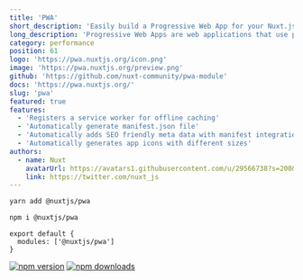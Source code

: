 ```yaml
---
title: 'PWA'
short_description: 'Easily build a Progressive Web App for your Nuxt.js application to improve your apps performance.'
long_description: 'Progressive Web Apps are web applications that use progressive enhancements. Using service workers and a web app manifest, your web application becomes reliable and installable.'
category: performance
position: 61
logo: 'https://pwa.nuxtjs.org/icon.png'
image: 'https://pwa.nuxtjs.org/preview.png'
github: 'https://github.com/nuxt-community/pwa-module'
docs: 'https://pwa.nuxtjs.org/'
slug: 'pwa'
featured: true
features:
  - 'Registers a service worker for offline caching'
  - 'Automatically generate manifest.json file'
  - 'Automatically adds SEO friendly meta data with manifest integration'
  - 'Automatically generates app icons with different sizes'
authors:
  - name: Nuxt
    avatarUrl: https://avatars1.githubusercontent.com/u/29566738?s=200&v=4
    link: https://twitter.com/nuxt_js
---
```


<code-group>
<code-block label="Yarn" active>

```bash
yarn add @nuxtjs/pwa
```

  </code-block>
  <code-block label="NPM">

```bash
npm i @nuxtjs/pwa
```

  </code-block>
</code-group>

```js{}[nuxt.config.js]
export default {
  modules: ['@nuxtjs/pwa']
}
```

<docs-button :docs="docs"></docs-button>

<authors :authors="authors"></authors>

<npm-buttons>
  <a href="https://npmjs.com/package/@nuxtjs/pwa" rel="nofollow"><img src="https://camo.githubusercontent.com/62bc851b7e15ae15e249d64bd2f9c32b426df848/68747470733a2f2f696d672e736869656c64732e696f2f6e706d2f762f406e7578746a732f7077612f6c61746573742e7376673f7374796c653d666c61742d737175617265" alt="npm version" data-canonical-src="https://img.shields.io/npm/v/@nuxtjs/pwa/latest.svg?style=flat-square" style="max-width:100%;"></a>
  <a href="https://npmjs.com/package/@nuxtjs/pwa" rel="nofollow"><img src="https://camo.githubusercontent.com/2753d9ef814c6106792a9ea5d99a3b9ce7ada572/68747470733a2f2f696d672e736869656c64732e696f2f6e706d2f64742f406e7578746a732f7077612e7376673f7374796c653d666c61742d737175617265" alt="npm downloads" data-canonical-src="https://img.shields.io/npm/dt/@nuxtjs/pwa.svg?style=flat-square" style="max-width:100%;"></a>
</npm-buttons>
